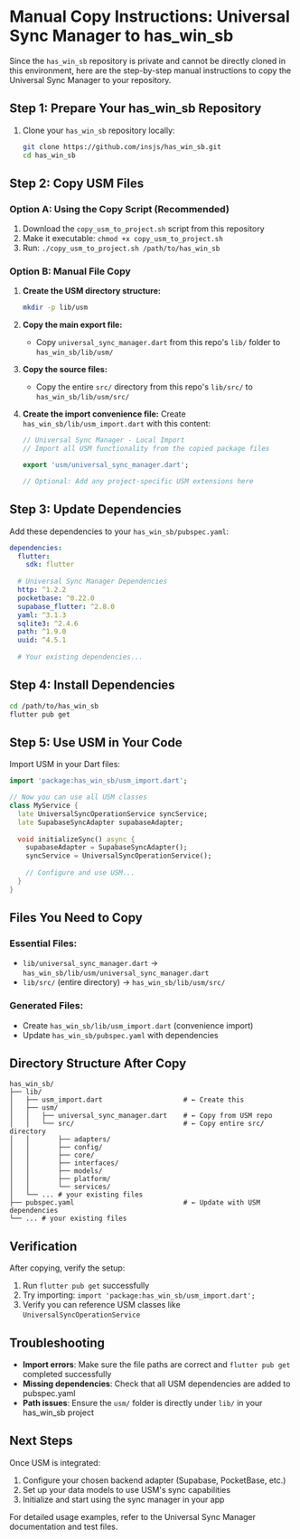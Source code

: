 # Manual Copy Instructions: Universal Sync Manager to has_win_sb

Since the `has_win_sb` repository is private and cannot be directly cloned in this environment, here are the step-by-step manual instructions to copy the Universal Sync Manager to your repository.

## Step 1: Prepare Your has_win_sb Repository

1. Clone your `has_win_sb` repository locally:
   ```bash
   git clone https://github.com/insjs/has_win_sb.git
   cd has_win_sb
   ```

## Step 2: Copy USM Files

### Option A: Using the Copy Script (Recommended)

1. Download the `copy_usm_to_project.sh` script from this repository
2. Make it executable: `chmod +x copy_usm_to_project.sh`
3. Run: `./copy_usm_to_project.sh /path/to/has_win_sb`

### Option B: Manual File Copy

1. **Create the USM directory structure:**
   ```bash
   mkdir -p lib/usm
   ```

2. **Copy the main export file:**
   - Copy `universal_sync_manager.dart` from this repo's `lib/` folder to `has_win_sb/lib/usm/`

3. **Copy the source files:**
   - Copy the entire `src/` directory from this repo's `lib/src/` to `has_win_sb/lib/usm/src/`

4. **Create the import convenience file:**
   Create `has_win_sb/lib/usm_import.dart` with this content:
   ```dart
   // Universal Sync Manager - Local Import
   // Import all USM functionality from the copied package files

   export 'usm/universal_sync_manager.dart';

   // Optional: Add any project-specific USM extensions here
   ```

## Step 3: Update Dependencies

Add these dependencies to your `has_win_sb/pubspec.yaml`:

```yaml
dependencies:
  flutter:
    sdk: flutter
  
  # Universal Sync Manager Dependencies
  http: ^1.2.2
  pocketbase: ^0.22.0
  supabase_flutter: ^2.8.0
  yaml: ^3.1.3
  sqlite3: ^2.4.6
  path: ^1.9.0
  uuid: ^4.5.1
  
  # Your existing dependencies...
```

## Step 4: Install Dependencies

```bash
cd /path/to/has_win_sb
flutter pub get
```

## Step 5: Use USM in Your Code

Import USM in your Dart files:
```dart
import 'package:has_win_sb/usm_import.dart';

// Now you can use all USM classes
class MyService {
  late UniversalSyncOperationService syncService;
  late SupabaseSyncAdapter supabaseAdapter;
  
  void initializeSync() async {
    supabaseAdapter = SupabaseSyncAdapter();
    syncService = UniversalSyncOperationService();
    
    // Configure and use USM...
  }
}
```

## Files You Need to Copy

### Essential Files:
- `lib/universal_sync_manager.dart` → `has_win_sb/lib/usm/universal_sync_manager.dart`
- `lib/src/` (entire directory) → `has_win_sb/lib/usm/src/`

### Generated Files:
- Create `has_win_sb/lib/usm_import.dart` (convenience import)
- Update `has_win_sb/pubspec.yaml` with dependencies

## Directory Structure After Copy

```
has_win_sb/
├── lib/
│   ├── usm_import.dart                    # ← Create this
│   ├── usm/
│   │   ├── universal_sync_manager.dart    # ← Copy from USM repo
│   │   └── src/                           # ← Copy entire src/ directory
│   │       ├── adapters/
│   │       ├── config/
│   │       ├── core/
│   │       ├── interfaces/
│   │       ├── models/
│   │       ├── platform/
│   │       └── services/
│   └── ... # your existing files
├── pubspec.yaml                           # ← Update with USM dependencies
└── ... # your existing files
```

## Verification

After copying, verify the setup:

1. Run `flutter pub get` successfully
2. Try importing: `import 'package:has_win_sb/usm_import.dart';`
3. Verify you can reference USM classes like `UniversalSyncOperationService`

## Troubleshooting

- **Import errors**: Make sure the file paths are correct and `flutter pub get` completed successfully
- **Missing dependencies**: Check that all USM dependencies are added to pubspec.yaml
- **Path issues**: Ensure the `usm/` folder is directly under `lib/` in your has_win_sb project

## Next Steps

Once USM is integrated:
1. Configure your chosen backend adapter (Supabase, PocketBase, etc.)
2. Set up your data models to use USM's sync capabilities
3. Initialize and start using the sync manager in your app

For detailed usage examples, refer to the Universal Sync Manager documentation and test files.